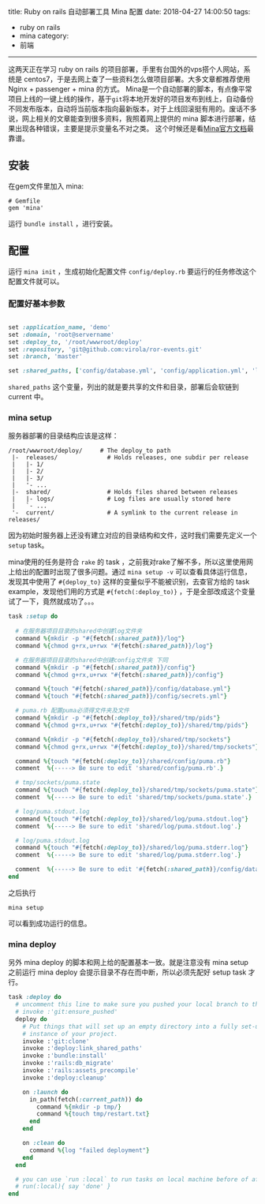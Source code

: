 title: Ruby on rails 自动部署工具 Mina 配置
date: 2018-04-27 14:00:50
tags:
- ruby on rails
- mina
category:
- 前端
---

这两天正在学习 ruby on rails 的项目部署，手里有台国外的vps搭个人网站，系统是 centos7，于是去网上查了一些资料怎么做项目部署。大多文章都推荐使用 Nginx + passenger + mina 的方式。
Mina是一个自动部署的脚本，有点像平常项目上线的一键上线的操作，基于`git`将本地开发好的项目发布到线上，自动备份不同发布版本，自动将当前版本指向最新版本，对于上线回滚挺有用的。废话不多说，网上相关的文章能查到很多资料，我照着网上提供的 mina 脚本进行部署，结果出现各种错误，主要是提示变量名不对之类。
这个时候还是看[Mina官方文档](https://github.com/mina-deploy/mina)最靠谱。

<!-- more -->

## 安装
在gem文件里加入 mina:
```
# Gemfile
gem 'mina'
```
运行 `bundle install` ，进行安装。

## 配置
运行 `mina init` ，生成初始化配置文件 `config/deploy.rb`
要运行的任务修改这个配置文件就可以。

### 配置好基本参数
```ruby

set :application_name, 'demo'
set :domain, 'root@servername'
set :deploy_to, '/root/wwwroot/deploy'
set :repository, 'git@github.com:virola/ror-events.git'
set :branch, 'master'

set :shared_paths, ['config/database.yml', 'config/application.yml', 'log', 'tmp/sockets', 'tmp/pids', 'public/uploads']

```
`shared_paths` 这个变量，列出的就是要共享的文件和目录，部署后会软链到 current 中。

### mina setup
服务器部署的目录结构应该是这样：
```
/root/wwwroot/deploy/     # The deploy_to path
 |-  releases/              # Holds releases, one subdir per release
 |   |- 1/
 |   |- 2/
 |   |- 3/
 |   '- ...
 |-  shared/                # Holds files shared between releases
 |   |- logs/               # Log files are usually stored here
 |   `- ...
 '-  current/               # A symlink to the current release in releases/
```

因为初始时服务器上还没有建立对应的目录结构和文件，这时我们需要先定义一个 `setup` task。

mina使用的任务是符合 `rake` 的 task ，之前我对rake了解不多，所以这里使用网上给出的配置时出现了很多问题。通过 `mina setup -v` 可以查看具体运行信息，发现其中使用了 `#{deploy_to}` 这样的变量似乎不能被识别，去查官方给的 task example，发现他们用的方式是 `#{fetch(:deploy_to)}` ，于是全部改成这个变量试了一下，竟然就成功了。。。

```ruby
task :setup do
  
  # 在服务器项目目录的shared中创建log文件夹
  command %{mkdir -p "#{fetch(:shared_path)}/log"}
  command %{chmod g+rx,u+rwx "#{fetch(:shared_path)}/log"}

  # 在服务器项目目录的shared中创建config文件夹 下同
  command %{mkdir -p "#{fetch(:shared_path)}/config"}
  command %{chmod g+rx,u+rwx "#{fetch(:shared_path)}/config"}

  command %{touch "#{fetch(:shared_path)}/config/database.yml"}
  command %{touch "#{fetch(:shared_path)}/config/secrets.yml"}

  # puma.rb 配置puma必须得文件夹及文件
  command %{mkdir -p "#{fetch(:deploy_to)}/shared/tmp/pids"}
  command %{chmod g+rx,u+rwx "#{fetch(:deploy_to)}/shared/tmp/pids"}

  command %{mkdir -p "#{fetch(:deploy_to)}/shared/tmp/sockets"}
  command %{chmod g+rx,u+rwx "#{fetch(:deploy_to)}/shared/tmp/sockets"}

  command %{touch "#{fetch(:deploy_to)}/shared/config/puma.rb"}
  comment  %{-----> Be sure to edit 'shared/config/puma.rb'.}

  # tmp/sockets/puma.state
  command %{touch "#{fetch(:deploy_to)}/shared/tmp/sockets/puma.state"}
  comment  %{-----> Be sure to edit 'shared/tmp/sockets/puma.state'.}

  # log/puma.stdout.log
  command %{touch "#{fetch(:deploy_to)}/shared/log/puma.stdout.log"}
  comment  %{-----> Be sure to edit 'shared/log/puma.stdout.log'.}

  # log/puma.stdout.log
  command %{touch "#{fetch(:deploy_to)}/shared/log/puma.stderr.log"}
  comment  %{-----> Be sure to edit 'shared/log/puma.stderr.log'.}

  comment  %{-----> Be sure to edit '#{fetch(:shared_path)}/config/database.yml'.}
end
```
之后执行 
```
mina setup
```
可以看到成功运行的信息。

### mina deploy
另外 mina deploy 的脚本和网上给的配置基本一致。就是注意没有 mina setup 之前运行 mina deploy 会提示目录不存在而中断，所以必须先配好 setup task 才行。

```ruby
task :deploy do
  # uncomment this line to make sure you pushed your local branch to the remote origin
  # invoke :'git:ensure_pushed'
  deploy do
    # Put things that will set up an empty directory into a fully set-up
    # instance of your project.
    invoke :'git:clone'
    invoke :'deploy:link_shared_paths'
    invoke :'bundle:install'
    invoke :'rails:db_migrate'
    invoke :'rails:assets_precompile'
    invoke :'deploy:cleanup'

    on :launch do
      in_path(fetch(:current_path)) do
        command %{mkdir -p tmp/}
        command %{touch tmp/restart.txt}
      end
    end

    on :clean do
      command %{log "failed deployment"}
    end
  end

  # you can use `run :local` to run tasks on local machine before of after the deploy scripts
  # run(:local){ say 'done' }
end

```
